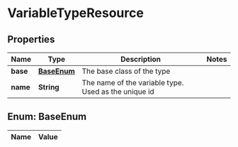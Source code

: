
# VariableTypeResource

## Properties
Name | Type | Description | Notes
------------ | ------------- | ------------- | -------------
**base** | [**BaseEnum**](#BaseEnum) | The base class of the type | 
**name** | **String** | The name of the variable type. Used as the unique id | 


<a name="BaseEnum"></a>
## Enum: BaseEnum
Name | Value
---- | -----




